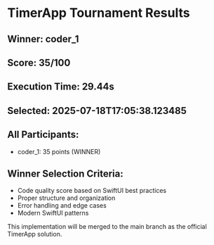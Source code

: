 # TimerApp Tournament Results

## Winner: coder_1
## Score: 35/100
## Execution Time: 29.44s
## Selected: 2025-07-18T17:05:38.123485

## All Participants:
- coder_1: 35 points (WINNER)

## Winner Selection Criteria:
- Code quality score based on SwiftUI best practices
- Proper structure and organization
- Error handling and edge cases
- Modern SwiftUI patterns

This implementation will be merged to the main branch as the official TimerApp solution.
